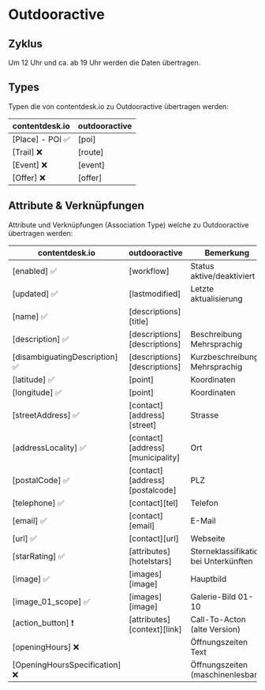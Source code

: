 # Outdooractive

## Zyklus

Um 12 Uhr und ca. ab 19 Uhr werden die Daten übertragen.

## Types

Typen die von contentdesk.io zu Outdooractive übertragen werden:

| contentdesk.io        | outdooractive             |
| -------------         | -------------             | 
| [Place] - POI ✅      | [poi]                    |
| [Trail]  ❌           | [route]                  | 
| [Event]  ❌           | [event]                  | 
| [Offer]  ❌           | [offer]                  |


## Attribute & Verknüpfungen

Attribute und Verknüpfungen (Association Type) welche zu Outdooractive übertragen werden:

| contentdesk.io                         | outdooractive                        | Bemerkung                                 |
| -------------                          | -------------                        | -------------                             | 
| [enabled] ✅                          | [workflow]                            | Status aktive/deaktiviert                 |
| [updated] ✅                          | [lastmodified]                        | Letzte aktualisierung                     |
| [name] ✅                             | [descriptions][title]                 |                                           |
| [description]  ✅                     | [descriptions][descriptions]          | Beschreibung Mehrsprachig                 | 
| [disambiguatingDescription]  ✅       | [descriptions][descriptions]          | Kurzbeschreibung Mehrsprachig             |
| [latitude]  ✅                        | [point]                               | Koordinaten                               |
| [longitude]  ✅                       | [point]                               | Koordinaten                               |
| [streetAddress]  ✅                   | [contact][address][street]            | Strasse                                   |
| [addressLocality]  ✅                 | [contact][address][municipality]      | Ort                                       |
| [postalCode]  ✅                      | [contact][address][postalcode]        | PLZ                                       |
| [telephone]  ✅                       | [contact][tel]                        | Telefon                                   |
| [email]  ✅                           | [contact][email]                      | E-Mail                                    |
| [url]  ✅                             | [contact][url]                        | Webseite                                  |
| [starRating]  ✅                      | [attributes][hotelstars]              | Sterneklassifikation bei Unterkünften     |
| [image]  ✅                           | [images][image]                       | Hauptbild                                 | 
| [image_01_scope]  ✅                  | [images][image]                       | Galerie-Bild 01-10                        | 
| [action_button] ❗                    | [attributes][context][link]           | Call-To-Acton (alte Version)              |
| [openingHours] ❌                     |                                       | Öffnungszeiten Text                       | 
| [OpeningHoursSpecification] ❌        |                                       | Öffnungszeiten (maschinenlesbar)          | 